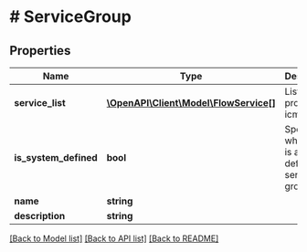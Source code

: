# # ServiceGroup

## Properties

Name | Type | Description | Notes
------------ | ------------- | ------------- | -------------
**service_list** | [**\OpenAPI\Client\Model\FlowService[]**](FlowService.md) | List of port, protocol or icmp codes | [optional]
**is_system_defined** | **bool** | Specifying whether it is a system defined service group. | [optional]
**name** | **string** |  | [optional]
**description** | **string** |  | [optional]

[[Back to Model list]](../../README.md#models) [[Back to API list]](../../README.md#endpoints) [[Back to README]](../../README.md)
